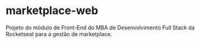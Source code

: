 # marketplace-web
Projeto do módulo de Front-End do MBA de Desenvolvimento Full Stack da Rocketseat para a gestão de marketplace.

